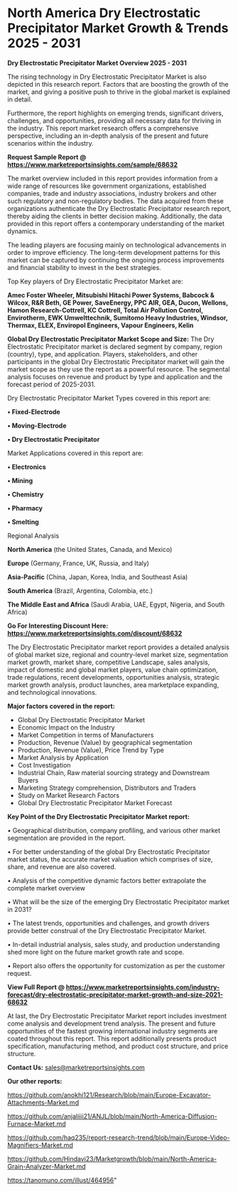 # North America Dry Electrostatic Precipitator Market Growth & Trends 2025 - 2031

<Strong> Dry Electrostatic Precipitator Market Overview 2025 - 2031</strong>

The rising technology in Dry Electrostatic Precipitator Market is also depicted in this research report. Factors that are boosting the growth of the market, and giving a positive push to thrive in the global market is explained in detail.

Furthermore, the report highlights on emerging trends, significant drivers, challenges, and opportunities, providing all necessary data for thriving in the industry. This report market research offers a comprehensive perspective, including an in-depth analysis of the present and future scenarios within the industry.

<strong>Request Sample Report @ <a href=https://www.marketreportsinsights.com/sample/68632>https://www.marketreportsinsights.com/sample/68632</a></strong>

The market overview included in this report provides information from a wide range of resources like government organizations, established companies, trade and industry associations, industry brokers and other such regulatory and non-regulatory bodies. The data acquired from these organizations authenticate the Dry Electrostatic Precipitator research report, thereby aiding the clients in better decision making. Additionally, the data provided in this report offers a contemporary understanding of the market dynamics.

The leading players are focusing mainly on technological advancements in order to improve efficiency. The long-term development patterns for this market can be captured by continuing the ongoing process improvements and financial stability to invest in the best strategies.

Top Key players of Dry Electrostatic Precipitator Market are:

<strong>Amec Foster Wheeler, Mitsubishi Hitachi Power Systems, Babcock & Wilcox, R&R Beth, GE Power, SaveEnergy, PPC AIR, GEA, Ducon, Wellons, Hamon Research-Cottrell, KC Cottrell, Total Air Pollution Control, Envirotherm, EWK Umwelttechnik, Sumitomo Heavy Industries, Windsor, Thermax, ELEX, Enviropol Engineers, Vapour Engineers, Kelin</strong>

<strong><b>Global Dry Electrostatic Precipitator Market Scope and Size:</b></strong>
The Dry Electrostatic Precipitator market is declared segment by company, region (country), type, and application. Players, stakeholders, and other participants in the global Dry Electrostatic Precipitator market will gain the market scope as they use the report as a powerful resource. The segmental analysis focuses on revenue and product by type and application and the forecast period of 2025-2031.

Dry Electrostatic Precipitator Market Types covered in this report are:

<strong>• Fixed-Electrode

• Moving-Electrode

• Dry Electrostatic Precipitator</strong>

Market Applications covered in this report are:

<strong>• Electronics

• Mining

• Chemistry

• Pharmacy

• Smelting</strong> 

Regional Analysis

<strong>North America</strong> (the United States, Canada, and Mexico)

<strong>Europe</strong> (Germany, France, UK, Russia, and Italy)

<strong>Asia-Pacific</strong> (China, Japan, Korea, India, and Southeast Asia)

<strong>South America</strong> (Brazil, Argentina, Colombia, etc.)

<strong>The Middle East and Africa</strong> (Saudi Arabia, UAE, Egypt, Nigeria, and South Africa)

<strong>Go For Interesting Discount Here: <a href=https://www.marketreportsinsights.com/discount/68632>https://www.marketreportsinsights.com/discount/68632</a></strong>

The Dry Electrostatic Precipitator market report provides a detailed analysis of global market size, regional and country-level market size, segmentation market growth, market share, competitive Landscape, sales analysis, impact of domestic and global market players, value chain optimization, trade regulations, recent developments, opportunities analysis, strategic market growth analysis, product launches, area marketplace expanding, and technological innovations.

<strong><b>Major factors covered in the report:</b></strong>
<ul>
  <li>Global Dry Electrostatic Precipitator Market </li>
  <li>Economic Impact on the Industry</li>
  <li>Market Competition in terms of Manufacturers</li>
  <li>Production, Revenue (Value) by geographical segmentation</li>
  <li>Production, Revenue (Value), Price Trend by Type</li>
  <li>Market Analysis by Application</li>
  <li>Cost Investigation</li>
  <li>Industrial Chain, Raw material sourcing strategy and Downstream Buyers</li>
  <li>Marketing Strategy comprehension, Distributors and Traders</li>
  <li>Study on Market Research Factors</li>
  <li>Global Dry Electrostatic Precipitator Market Forecast</li>
</ul>

<strong><b>Key Point of the Dry Electrostatic Precipitator Market report:</b></strong>

• Geographical distribution, company profiling, and various other market segmentation are provided in the report.

• For better understanding of the global Dry Electrostatic Precipitator market status, the accurate market valuation which comprises of size, share, and revenue are also covered.

• Analysis of the competitive dynamic factors better extrapolate the complete market overview

• What will be the size of the emerging Dry Electrostatic Precipitator market in 2031?

• The latest trends, opportunities and challenges, and growth drivers provide better construal of the Dry Electrostatic Precipitator Market.

• In-detail industrial analysis, sales study, and production understanding shed more light on the future market growth rate and scope.

• Report also offers the opportunity for customization as per the customer request.

<strong><b>View Full Report @ <a href=https://www.marketreportsinsights.com/industry-forecast/dry-electrostatic-precipitator-market-growth-and-size-2021-68632>https://www.marketreportsinsights.com/industry-forecast/dry-electrostatic-precipitator-market-growth-and-size-2021-68632</a></b></strong>


At last, the Dry Electrostatic Precipitator Market report includes investment come analysis and development trend analysis. The present and future opportunities of the fastest growing international industry segments are coated throughout this report. This report additionally presents product specification, manufacturing method, and product cost structure, and price structure.

<strong>Contact Us:</strong>
sales@marketreportsinsights.com

<strong>Our other reports:</strong>

<a href=https://github.com/anokhi121/Research/blob/main/Europe-Excavator-Attachments-Market.md>https://github.com/anokhi121/Research/blob/main/Europe-Excavator-Attachments-Market.md</a>

<a href=https://github.com/anjaliiii21/ANJL/blob/main/North-America-Diffusion-Furnace-Market.md>https://github.com/anjaliiii21/ANJL/blob/main/North-America-Diffusion-Furnace-Market.md</a>

<a href=https://github.com/haq235/report-research-trend/blob/main/Europe-Video-Magnifiers-Market.md>https://github.com/haq235/report-research-trend/blob/main/Europe-Video-Magnifiers-Market.md</a>

<a href=https://github.com/Hindavi23/Marketgrowth/blob/main/North-America-Grain-Analyzer-Market.md>https://github.com/Hindavi23/Marketgrowth/blob/main/North-America-Grain-Analyzer-Market.md</a>

<a href=https://tanomuno.com/illust/464956>https://tanomuno.com/illust/464956</a>"
